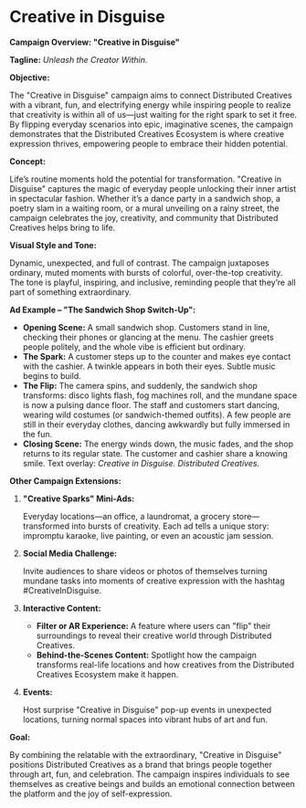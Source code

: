 # Creative in Disguise

**Campaign Overview: "Creative in Disguise"**

**Tagline:** *Unleash the Creator Within.*

**Objective:**

The "Creative in Disguise" campaign aims to connect Distributed Creatives with a vibrant, fun, and electrifying energy while inspiring people to realize that creativity is within all of us—just waiting for the right spark to set it free. By flipping everyday scenarios into epic, imaginative scenes, the campaign demonstrates that the Distributed Creatives Ecosystem is where creative expression thrives, empowering people to embrace their hidden potential.

**Concept:**

Life’s routine moments hold the potential for transformation. "Creative in Disguise" captures the magic of everyday people unlocking their inner artist in spectacular fashion. Whether it’s a dance party in a sandwich shop, a poetry slam in a waiting room, or a mural unveiling on a rainy street, the campaign celebrates the joy, creativity, and community that Distributed Creatives helps bring to life.

**Visual Style and Tone:**

Dynamic, unexpected, and full of contrast. The campaign juxtaposes ordinary, muted moments with bursts of colorful, over-the-top creativity. The tone is playful, inspiring, and inclusive, reminding people that they’re all part of something extraordinary.

**Ad Example – "The Sandwich Shop Switch-Up":**

- **Opening Scene:** A small sandwich shop. Customers stand in line, checking their phones or glancing at the menu. The cashier greets people politely, and the whole vibe is efficient but ordinary.
- **The Spark:** A customer steps up to the counter and makes eye contact with the cashier. A twinkle appears in both their eyes. Subtle music begins to build.
- **The Flip:** The camera spins, and suddenly, the sandwich shop transforms: disco lights flash, fog machines roll, and the mundane space is now a pulsing dance floor. The staff and customers start dancing, wearing wild costumes (or sandwich-themed outfits). A few people are still in their everyday clothes, dancing awkwardly but fully immersed in the fun.
- **Closing Scene:** The energy winds down, the music fades, and the shop returns to its regular state. The customer and cashier share a knowing smile. Text overlay: *Creative in Disguise. Distributed Creatives.*

**Other Campaign Extensions:**

1. **"Creative Sparks" Mini-Ads:**
    
    Everyday locations—an office, a laundromat, a grocery store—transformed into bursts of creativity. Each ad tells a unique story: impromptu karaoke, live painting, or even an acoustic jam session.
    
2. **Social Media Challenge:**
    
    Invite audiences to share videos or photos of themselves turning mundane tasks into moments of creative expression with the hashtag #CreativeInDisguise.
    
3. **Interactive Content:**
    - **Filter or AR Experience:** A feature where users can "flip" their surroundings to reveal their creative world through Distributed Creatives.
    - **Behind-the-Scenes Content:** Spotlight how the campaign transforms real-life locations and how creatives from the Distributed Creatives Ecosystem make it happen.
4. **Events:**
    
    Host surprise "Creative in Disguise" pop-up events in unexpected locations, turning normal spaces into vibrant hubs of art and fun.
    

**Goal:**

By combining the relatable with the extraordinary, "Creative in Disguise" positions Distributed Creatives as a brand that brings people together through art, fun, and celebration. The campaign inspires individuals to see themselves as creative beings and builds an emotional connection between the platform and the joy of self-expression.